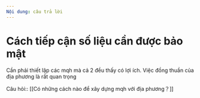 ```yaml
---
Nội dung: câu trả lời
---
```


# Cách tiếp cận số liệu cần được bảo mật
Cần phải thiết lập các mqh mà cả 2 đều thấy có lợi ích. Việc đồng thuần của địa phương là rất quan trọng

Câu hỏi:: [[Có những cách nào để xây dựng mqh với địa phương？]]